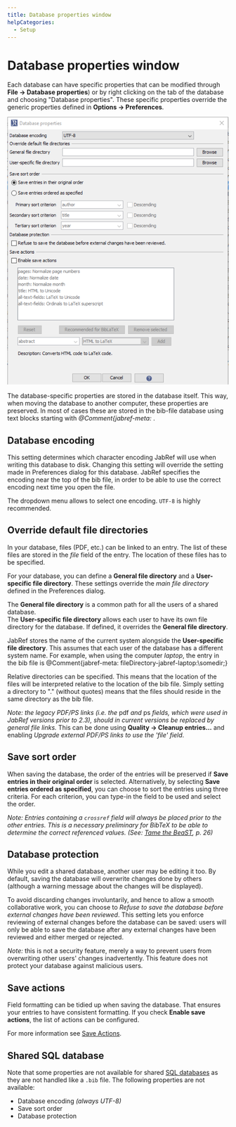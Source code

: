 ```yaml
---
title: Database properties window
helpCategories:
  - Setup
---
```


# Database properties window

Each database can have specific properties that can be modified through **File → Database properties**\) or by right clicking on the tab of the database and choosing "Database properties". These specific properties override the generic properties defined in **Options → Preferences**.

![Screenshot for Database Properties](../../.gitbook/assets/databaseproperties.png)

The database-specific properties are stored in the database itself. This way, when moving the database to another computer, these properties are preserved. In most of cases these are stored in the bib-file database using text blocks starting with _@Comment{jabref-meta:_ .

## Database encoding

This setting determines which character encoding JabRef will use when writing this database to disk. Changing this setting will override the setting made in Preferences dialog for this database. JabRef specifies the encoding near the top of the bib file, in order to be able to use the correct encoding next time you open the file.

The dropdown menu allows to select one encoding. `UTF-8` is highly recommended.

## Override default file directories

In your database, files \(PDF, etc.\) can be linked to an entry. The list of these files are stored in the _file_ field of the entry. The location of these files has to be specified.

For your database, you can define a **General file directory** and a **User-specific file directory**. These settings override the _main file directory_ defined in the Preferences dialog.

The **General file directory** is a common path for all the users of a shared database.  
The **User-specific file directory** allows each user to have its own file directory for the database. If defined, it overrides the **General file directory**.

JabRef stores the name of the current system alongside the **User-specific file directory**. This assumes that each user of the database has a different system name. For example, when using the computer _laptop_, the entry in the bib file is @Comment{jabref-meta: fileDirectory-jabref-laptop:\somedir;}

Relative directories can be specified. This means that the location of the files will be interpreted relative to the location of the bib file. Simply setting a directory to "." \(without quotes\) means that the files should reside in the same directory as the bib file.

_Note: the legacy PDF/PS links \(i.e. the_ pdf _and_ ps _fields, which were used in JabRef versions prior to 2.3\), should in current versions be replaced by general file links._ This can be done using **Quality → Cleanup entries...** and enabling _Upgrade external PDF/PS links to use the 'file' field_.

## Save sort order

When saving the database, the order of the entries will be preserved if **Save entries in their original order** is selected. Alternatively, by selecting **Save entries ordered as specified**, you can choose to sort the entries using three criteria. For each criterion, you can type-in the field to be used and select the order.

_Note: Entries containing a `crossref` field will always be placed prior to the other entries. This is a necessary preliminary for BibTeX to be able to determine the correct referenced values. \(See:_ [_Tame the BeaST_](http://ctan.org/pkg/tamethebeast)_, p. 26\)_

## Database protection

While you edit a shared database, another user may be editing it too. By default, saving the database will overwrite changes done by others \(although a warning message about the changes will be displayed\).

To avoid discarding changes involuntarily, and hence to allow a smooth collaborative work, you can choose to _Refuse to save the database before external changes have been reviewed_. This setting lets you enforce reviewing of external changes before the database can be saved: users will only be able to save the database after any external changes have been reviewed and either merged or rejected.

_Note:_ this is not a security feature, merely a way to prevent users from overwriting other users' changes inadvertently. This feature does not protect your database against malicious users.

## Save actions

Field formatting can be tidied up when saving the database. That ensures your entries to have consistent formatting. If you check **Enable save actions**, the list of actions can be configured.

For more information see [Save Actions](../finding-sorting-and-cleaning-entries/saveactions.md).

## Shared SQL database

Note that some properties are not available for shared [SQL databases](../collaborative-work/sqldatabase.md) as they are not handled like a `.bib` file. The following properties are not available:

* Database encoding _\(always UTF-8\)_
* Save sort order
* Database protection

